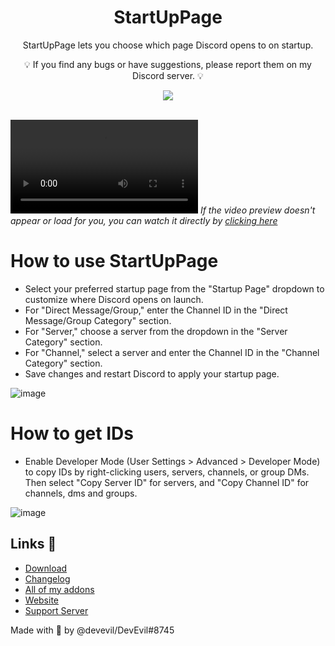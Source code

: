 <div align="center" dir="auto">
<h1 align="center">StartUpPage</h1>
<p align="center">StartUpPage lets you choose which page Discord opens to on startup.</p>
<p align="center">💡 If you find any bugs or have suggestions, please report them on my Discord server. 💡</p>
<a align="center" href="https://discord.gg/jsQ9UP7kCA" rel="nofollow"><img align="center" src="https://img.shields.io/discord/763094597454397490?color=5865F2&labelColor=white&label=Support%20Server&logo=Discord" style="max-width: 100%;"></a>
</div>
<br>

<video src="https://github.com/user-attachments/assets/ff4b8a7c-47ba-4f7d-a539-017e95833425"></video>
*If the video preview doesn't appear or load for you, you can watch it directly by [clicking here](https://github.com/user-attachments/assets/ff4b8a7c-47ba-4f7d-a539-017e95833425)*

# How to use StartUpPage
- Select your preferred startup page from the "Startup Page" dropdown to customize where Discord opens on launch.
- For "Direct Message/Group," enter the Channel ID in the "Direct Message/Group Category" section.
- For "Server," choose a server from the dropdown in the "Server Category" section.
- For "Channel," select a server and enter the Channel ID in the "Channel Category" section.
- Save changes and restart Discord to apply your startup page.

![image](https://github.com/user-attachments/assets/5356adb7-41b6-430b-861a-deb8161e8030)

# How to get IDs
- Enable Developer Mode (User Settings > Advanced > Developer Mode) to copy IDs by right-clicking users, servers, channels, or group DMs. Then select "Copy Server ID" for servers, and "Copy Channel ID" for channels, dms and groups.

![image](https://github.com/user-attachments/assets/ec81bd22-079c-473d-9094-77ca0855dea0)

## Links 🔗
- [Download](https://betterdiscord.app/plugin/StartUpPage)
- [Changelog](https://github.com/DevEvil99/StartUpPage-BetterDiscord-Plugin/blob/main/CHANGELOG.md)
- [All of my addons](https://betterdiscord.app/developer/DevEvil)
- [Website](https://devevil.com)
- [Support Server](https://dsc.gg/devevil)

Made with 💜 by @devevil/DevEvil#8745
